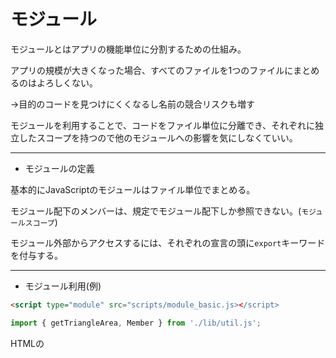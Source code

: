 # モジュール

モジュールとはアプリの機能単位に分割するための仕組み。

アプリの規模が大きくなった場合、すべてのファイルを1つのファイルにまとめるのはよろしくない。

→目的のコードを見つけにくくなるし名前の競合リスクも増す

モジュールを利用することで、コードをファイル単位に分離でき、それぞれに独立したスコープを持つので他のモジュールへの影響を気にしなくていい。

---

- モジュールの定義

基本的にJavaScriptのモジュールはファイル単位でまとめる。

モジュール配下のメンバーは、規定でモジュール配下しか参照できない。(`モジュールスコープ`)

モジュール外部からアクセスするには、それぞれの宣言の頭に`export`キーワードを付与する。

---

- モジュール利用(例)

```HTML
<script type="module" src="scripts/module_basic.js></script>
```
```JavaScript
import { getTriangleArea, Member } from './lib/util.js';
```

HTMLの<script>要素で、type属性でモジュール環境であることを明示する。

JavaScript側ではモジュールをインポートする為にimport命令を使用。

type=”module”でモジュール機能を有効にした場合、以下のように実行環境が変化。

`①Strictモードが有効になる`

`②文書ツリーが生成された直後にコードが実行される`

---

- ESモジュール（ESM）

JavaScriptの標準的なモジュールシステム

```JavaScript
// モジュールのエクスポート
// moduleA.js
export const message = 'Hello, world!';
export function greet(name) {
  console.log(`Hello, ${name}!`);
}

// モジュールのインポート
// main.js
import { message, greet } from './moduleA.js';

console.log(message); // 'Hello, world!'
greet('John'); // 'Hello, John!'
```

---

- CommonJS

```JavaScript
// モジュールのエクスポート
// moduleA.js
const message = 'Hello, world!';
function greet(name) {
  console.log(`Hello, ${name}!`);
}

module.exports = {
  message,
  greet,
};

// モジュールのインポート
// main.js
const { message, greet } = require('./moduleA.js');

console.log(message); // 'Hello, world!'
greet('John'); // 'Hello, John!'
```

---

- Railsでは？

モジュールの管理にWebpackerというgemを使用することが一般的(?)

1：Webpackerのセットアップ

  →gemインストール

2：JavaScriptモジュールの作成

  →app/javascript/modulesディレクトにxxx.js(モジュール)を作成

3：モジュールのインポート

  →import文を使用

4：JavaScriptパックのビルド

  →Webpackerを使用

`あくまで一例！`
```JavaScript
// app/javascript/modules/hello.js
export function sayHello(name) {
  console.log(`Hello, ${name}!`);
}
```
```JavaScript
// app/javascript/packs/application.js
import { sayHello } from '../modules/hello.js';

sayHello('John'); // Hello, John!
```

Webpackerを使用してJavaScriptパックをビルド
```
$ bin/webpack
```